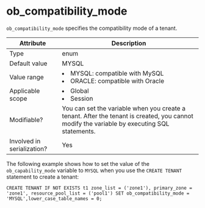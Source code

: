 # ob_compatibility_mode

`ob_compatibility_mode` specifies the compatibility mode of a tenant.

| **Attribute** | **Description** |
|---------|---------------------------------------------------------------------------------------------------------------------------------|
| Type | enum |
| Default value | MYSQL |
| Value range | <li> MYSQL: compatible with MySQL   <li> ORACLE: compatible with Oracle |
| Applicable scope | <li> Global   <li> Session |
| Modifiable? | You can set the variable when you create a tenant. After the tenant is created, you cannot modify the variable by executing SQL statements. |
| Involved in serialization? | Yes |

The following example shows how to set the value of the `ob_capability_mode` variable to `MYSQL` when you use the `CREATE TENANT` statement to create a tenant:

```shell
CREATE TENANT IF NOT EXISTS t1 zone_list = ('zone1'), primary_zone = 'zone1', resource_pool_list = ('pool1') SET ob_compatibility_mode = 'MYSQL',lower_case_table_names = 0;
```
